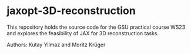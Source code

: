 # jaxopt-3D-reconstruction

This repository holds the source code for the GSU practical course WS23 and explores the feasibility of JAX for 3D reconstruction tasks.

Authors: Kutay Yilmaz and Moritz Krüger
